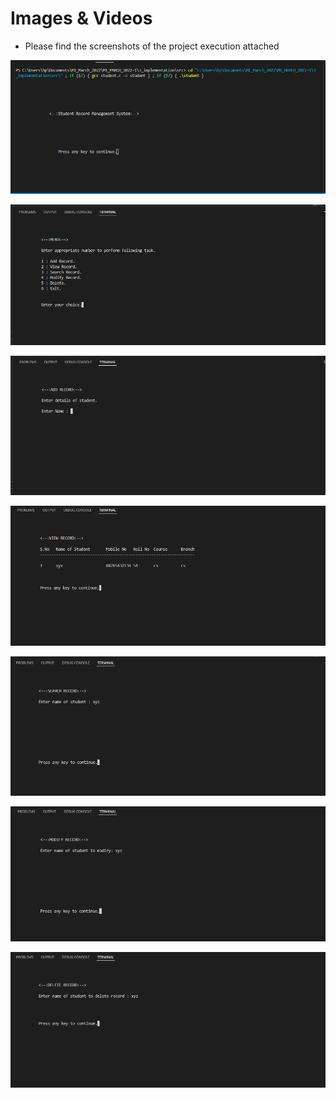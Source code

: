 # Images & Videos

* Please find the screenshots of the project execution attached

![](https://github.com/poojaapatilkk12/M1_MARCH_2022/blob/main/images/2022-04-2(1)a.exe.png)

![](https://github.com/poojaapatilkk12/M1_MARCH_2022/blob/main/images/2022-04-2(2)a.exe.png)

![](https://github.com/poojaapatilkk12/M1_MARCH_2022/blob/main/images/2022-04-2(3)a.exe.png)

![](https://github.com/poojaapatilkk12/M1_MARCH_2022/blob/main/images/2022-04-2(5)a.exe.png)

![](https://github.com/poojaapatilkk12/M1_MARCH_2022/blob/main/images/2022-04-2(6)a.exe.png)

![](https://github.com/poojaapatilkk12/M1_MARCH_2022/blob/main/images/2022-04-2(7)a.exe.png)

![](https://github.com/poojaapatilkk12/M1_MARCH_2022/blob/main/images/2022-04-2(8)a.exe.png)

